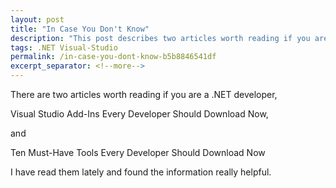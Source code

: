 ```yaml
---
layout: post
title: "In Case You Don't Know"
description: "This post describes two articles worth reading if you are a .NET developer."
tags: .NET Visual-Studio
permalink: /in-case-you-dont-know-b5b8846541df
excerpt_separator: <!--more-->
---
```

There are two articles worth reading if you are a .NET developer,

Visual Studio Add-Ins Every Developer Should Download Now,

and

Ten Must-Have Tools Every Developer Should Download Now

I have read them lately and found the information really helpful.
<!--more-->
